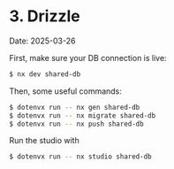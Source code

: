 # 3. Drizzle

Date: 2025-03-26

First, make sure your DB connection is live:

```bash
$ nx dev shared-db
```

Then, some useful commands:

```bash
$ dotenvx run -- nx gen shared-db
$ dotenvx run -- nx migrate shared-db
$ dotenvx run -- nx push shared-db
```

Run the studio with

```bash
$ dotenvx run -- nx studio shared-db
```
